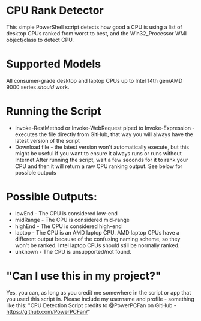 # CPU Rank Detector
This simple PowerShell script detects how good a CPU is using a list of desktop CPUs ranked from worst to best, and the Win32_Processor WMI object/class to detect CPU.

# Supported Models
All consumer-grade desktop and laptop CPUs up to Intel 14th gen/AMD 9000 series *should* work. 

# Running the Script
- Invoke-RestMethod or Invoke-WebRequest piped to Invoke-Expression - executes the file directly from GitHub, that way you will always have the latest version of the script
- Download file - the latest version won't automatically execute, but this might be useful if you want to ensure it always runs or runs without Internet
After running the script, wait a few seconds for it to rank your CPU and then it will return a raw CPU ranking output. See below for possible outputs

# Possible Outputs:
- lowEnd - The CPU is considered low-end
- midRange - The CPU is considered mid-range
- highEnd - The CPU is considered high-end
- laptop - The CPU is an AMD laptop CPU. AMD laptop CPUs have a different output because of the confusing naming scheme, so they won't be ranked. Intel laptop CPUs should still be normally ranked.
- unknown - The CPU is unsupported/not found.

# "Can I use this in my project?" 
Yes, you can, as long as you credit me somewhere in the script or app that you used this script in.
Please include my username and profile - something like this:
"CPU Detection Script credits to @PowerPCFan on GitHub - https://github.com/PowerPCFan/" 
